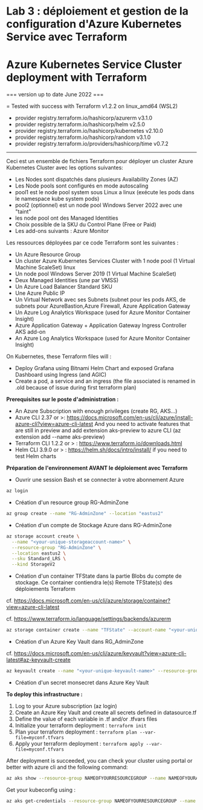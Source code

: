 #
# Lab 3 : déploiement et gestion de la configuration d'Azure Kubernetes Service avec Terraform
#

# Azure Kubernetes Service Cluster deployment with Terraform
      
=== version up to date June 2022 ===

= Tested with success with 
Terraform v1.2.2
on linux_amd64 (WSL2)
+ provider registry.terraform.io/hashicorp/azurerm v3.1.0
+ provider registry.terraform.io/hashicorp/helm v2.5.0
+ provider registry.terraform.io/hashicorp/kubernetes v2.10.0
+ provider registry.terraform.io/hashicorp/random v3.1.0
+ provider registry.terraform.io/providers/hashicorp/time v0.7.2

--------------------------------------------------------------------------------------------------------

Ceci est un ensemble de fichiers Terraform pour déployer un cluster Azure Kubernetes Cluster avec les options suivantes: 

- Les Nodes sont dispatchés dans plusieurs Availability Zones (AZ)
- Les Node pools sont configurés en mode autoscaling
- pool1 est le node pool system sous Linux  a linux (exécute les pods dans le namespace kube system pods)
- pool2 (optionnel) est un node pool Windows Server 2022 avec une "taint"
- les node pool ont des Managed Identities 
- Choix possible de la SKU du Control Plane (Free or Paid)
- Les add-ons suivants : Azure Monitor

Les ressources déployées par ce code Terraform sont les suivantes :

- Un Azure Resource Group
- Un cluster Azure Kubernetes Services Cluster with 1 node pool (1 Virtual Machine ScaleSet) linux
- Un node pool Windows Server 2019 (1 Virtual Machine ScaleSet)
- Deux Managed Identities (une par VMSS)
- Un Azure Load Balancer Standard SKU
- Une Azure Public IP
- Un Virtual Network avec ses Subnets (subnet pour les pods AKS, de subnets pour AzureBastion,Azure Firewall, Azure Application Gateway
- Un Azure Log Analytics Workspace (used for Azure Monitor Container Insight)
- Azure Application Gateway + Application Gateway Ingress Controller AKS add-on
- An Azure Log Analytics Workspace (used for Azure Monitor Container Insight)

On Kubernetes, these Terraform files will :

- Deploy Grafana using Bitnami Helm Chart and exposed Grafana Dashboard using Ingress (and AGIC)
- Create a pod, a service and an ingress (the file associated is renamed in .old because of issue during first terraform plan) 

__Prerequisites sur le poste d'administration :__

- An Azure Subscription with enough privileges (create RG, AKS...)
- Azure CLI 2.37 or >: <https://docs.microsoft.com/en-us/cli/azure/install-azure-cli?view=azure-cli-latest>
   And you need to activate features that are still in preview and add extension aks-preview to azure CLI (az extension add --name aks-preview)
- Terraform CLI 1.2.2 or > : <https://www.terraform.io/downloads.html>
- Helm CLI 3.9.0 or > : <https://helm.sh/docs/intro/install/> if you need to test Helm charts


__Préparation de l'environnement AVANT le déploiement avec Terraform__

- Ouvrir une session Bash et se connecter à votre abonnement Azure

```bash
az login
```

- Création d'un resource group RG-AdminZone

```bash
az group create --name "RG-AdminZone" --location "eastus2"
```

- Création d'un compte de Stockage Azure dans RG-AdminZone

```bash
az storage account create \
  --name "<your-unique-storageaccount-name>" \
  --resource-group "RG-AdminZone" \
  --location eastus2 \
  --sku Standard_LRS \
  --kind StorageV2
```

- Création d'un container TFState dans la partie Blobs du compte de stockage. Ce container contiendra le(s) Remote TFState(s) des déploiements Terraform

cf. https://docs.microsoft.com/en-us/cli/azure/storage/container?view=azure-cli-latest

cf. https://www.terraform.io/language/settings/backends/azurerm

```bash
az storage container create --name "TFState" --account-name "<your-unique-storageaccount-name>" --auth-mode login --resource-group "RG-AdminZone" --public-access off
```

- Création d'un Azure Key Vault dans RG_AdminZone

cf. https://docs.microsoft.com/en-us/cli/azure/keyvault?view=azure-cli-latest#az-keyvault-create

```bash
az keyvault create --name "<your-unique-keyvault-name>" --resource-group "RG-AdminZone" --location "eastus2"
```

- Création d'un secret monsecret dans Azure Key Vault




__To deploy this infrastructure :__

1. Log to your Azure subscription (az login)
2. Create an Azure Key Vault and create all secrets defined in datasource.tf
3. Define the value of each variable in .tf and/or .tfvars files
4. Initialize your terraform deployment : `terraform init`
5. Plan your terraform deployment : `terraform plan --var-file=myconf.tfvars`
6. Apply your terraform deployment : `terraform apply --var-file=myconf.tfvars`



After deployment is succeeded, you can check your cluster using portal or better with azure cli and the following command: 
```bash
az aks show --resource-group NAMEOFYOURRESOURCEGROUP --name NAMEOFYOURAKSCLUSTER -o jsonc
```

Get your kubeconfig using :

```bash
az aks get-credentials --resource-group NAMEOFYOURRESOURCEGROUP --name NAMEOFYOURAKSCLUSTER --admin
```

